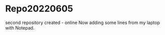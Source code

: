 # Repo20220605
second repository created - online
Now adding some lines from my laptop with Notepad.
